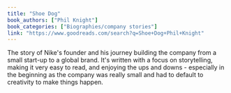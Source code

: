 ```yaml
---
title: "Shoe Dog"
book_authors: ["Phil Knight"]
book_categories: ["Biographies/company stories"]
link: "https://www.goodreads.com/search?q=Shoe+Dog+Phil+Knight"
---
```


The story of Nike's founder and his journey building the company from a small start-up to a global brand. It's written with a focus on storytelling, making it very easy to read, and enjoying the ups and downs - especially in the beginning as the company was really small and had to default to creativity to make things happen.
